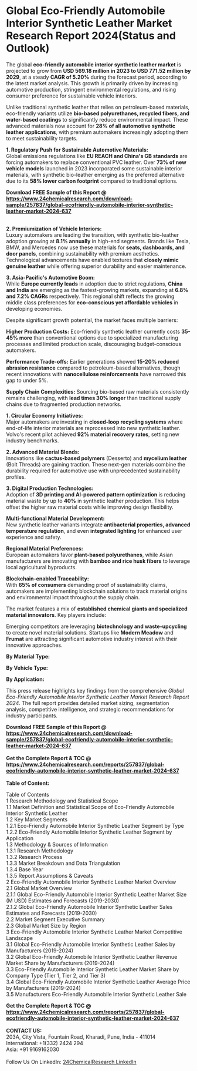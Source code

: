 <h1>Global Eco-Friendly Automobile Interior Synthetic Leather Market Research Report 2024(Status and Outlook)</h1><p>The global <strong>eco-friendly automobile interior synthetic leather market</strong> is projected to grow from <strong>USD 569.18 million in 2023 to USD 771.52 million by 2029</strong>, at a steady <strong>CAGR of 5.20%</strong> during the forecast period, according to the latest market analysis. This growth is primarily driven by increasing automotive production, stringent environmental regulations, and rising consumer preference for sustainable vehicle interiors.</p><p>Unlike traditional synthetic leather that relies on petroleum-based materials, eco-friendly variants utilize <strong>bio-based polyurethanes, recycled fibers, and water-based coatings</strong> to significantly reduce environmental impact. These advanced materials now account for <strong>28% of all automotive synthetic leather applications</strong>, with premium automakers increasingly adopting them to meet sustainability targets.</p><p><strong>1. Regulatory Push for Sustainable Automotive Materials:</strong><br>
Global emissions regulations like <strong>EU REACH and China's GB standards</strong> are forcing automakers to replace conventional PVC leather. Over <strong>73% of new vehicle models</strong> launched in 2023 incorporated some sustainable interior materials, with synthetic bio-leather emerging as the preferred alternative due to its <strong>58% lower carbon footprint</strong> compared to traditional options.</p><div><b>Download FREE Sample of this Report @ 
            <a href="https://www.24chemicalresearch.com/download-sample/257837/global-ecofriendly-automobile-interior-synthetic-leather-market-2024-637">
            https://www.24chemicalresearch.com/download-sample/257837/global-ecofriendly-automobile-interior-synthetic-leather-market-2024-637</a></b></div><br><p><strong>2. Premiumization of Vehicle Interiors:</strong><br>
Luxury automakers are leading the transition, with synthetic bio-leather adoption growing at <strong>8.1% annually</strong> in high-end segments. Brands like Tesla, BMW, and Mercedes now use these materials for <strong>seats, dashboards, and door panels</strong>, combining sustainability with premium aesthetics. Technological advancements have enabled textures that <strong>closely mimic genuine leather</strong> while offering superior durability and easier maintenance.</p><p><strong>3. Asia-Pacific's Automotive Boom:</strong><br>
While <strong>Europe currently leads</strong> in adoption due to strict regulations, <strong>China and India</strong> are emerging as the fastest-growing markets, expanding at <strong>6.8% and 7.2% CAGRs</strong> respectively. This regional shift reflects the growing middle class preferences for <strong>eco-conscious yet affordable vehicles</strong> in developing economies.</p><p>Despite significant growth potential, the market faces multiple barriers:</p><p><strong>Higher Production Costs:</strong> Eco-friendly synthetic leather currently costs <strong>35-45% more</strong> than conventional options due to specialized manufacturing processes and limited production scale, discouraging budget-conscious automakers.</p><p><strong>Performance Trade-offs:</strong> Earlier generations showed <strong>15-20% reduced abrasion resistance</strong> compared to petroleum-based alternatives, though recent innovations with <strong>nanocellulose reinforcements</strong> have narrowed this gap to under 5%.</p><p><strong>Supply Chain Complexities:</strong> Sourcing bio-based raw materials consistently remains challenging, with <strong>lead times 30% longer</strong> than traditional supply chains due to fragmented production networks.</p><p><strong>1. Circular Economy Initiatives:</strong><br>
Major automakers are investing in <strong>closed-loop recycling systems</strong> where end-of-life interior materials are reprocessed into new synthetic leather. Volvo's recent pilot achieved <strong>92% material recovery rates</strong>, setting new industry benchmarks.</p><p><strong>2. Advanced Material Blends:</strong><br>
Innovations like <strong>cactus-based polymers</strong> (Desserto) and <strong>mycelium leather</strong> (Bolt Threads) are gaining traction. These next-gen materials combine the durability required for automotive use with unprecedented sustainability profiles.</p><p><strong>3. Digital Production Technologies:</strong><br>
Adoption of <strong>3D printing and AI-powered pattern optimization</strong> is reducing material waste by up to <strong>40%</strong> in synthetic leather production. This helps offset the higher raw material costs while improving design flexibility.</p><p><strong>Multi-functional Material Development:</strong><br>
	New synthetic leather variants integrate <strong>antibacterial properties, advanced temperature regulation</strong>, and even <strong>integrated lighting</strong> for enhanced user experience and safety.</p><p><strong>Regional Material Preferences:</strong><br>
	European automakers favor <strong>plant-based polyurethanes</strong>, while Asian manufacturers are innovating with <strong>bamboo and rice husk fibers</strong> to leverage local agricultural byproducts.</p><p><strong>Blockchain-enabled Traceability:</strong><br>
	With <strong>65% of consumers</strong> demanding proof of sustainability claims, automakers are implementing blockchain solutions to track material origins and environmental impact throughout the supply chain.</p><p>The market features a mix of <strong>established chemical giants and specialized material innovators</strong>. Key players include:</p><p>Emerging competitors are leveraging <strong>biotechnology and waste-upcycling</strong> to create novel material solutions. Startups like <strong>Modern Meadow</strong> and <strong>Frumat</strong> are attracting significant automotive industry interest with their innovative approaches.</p><p><strong>By Material Type:</strong></p><p><strong>By Vehicle Type:</strong></p><p><strong>By Application:</strong></p><p>This press release highlights key findings from the comprehensive <em>Global Eco-Friendly Automobile Interior Synthetic Leather Market Research Report 2024</em>. The full report provides detailed market sizing, segmentation analysis, competitive intelligence, and strategic recommendations for industry participants.</p><div><b>Download FREE Sample of this Report @ 
            <a href="https://www.24chemicalresearch.com/download-sample/257837/global-ecofriendly-automobile-interior-synthetic-leather-market-2024-637">
            https://www.24chemicalresearch.com/download-sample/257837/global-ecofriendly-automobile-interior-synthetic-leather-market-2024-637</a></b></div><br><div><b>Get the Complete Report & TOC @ 
            <a href="https://www.24chemicalresearch.com/reports/257837/global-ecofriendly-automobile-interior-synthetic-leather-market-2024-637">
            https://www.24chemicalresearch.com/reports/257837/global-ecofriendly-automobile-interior-synthetic-leather-market-2024-637</a></b></div><br>
            <b>Table of Content:</b><p>Table of Contents<br />
1 Research Methodology and Statistical Scope<br />
1.1 Market Definition and Statistical Scope of Eco-Friendly Automobile Interior Synthetic Leather<br />
1.2 Key Market Segments<br />
1.2.1 Eco-Friendly Automobile Interior Synthetic Leather Segment by Type<br />
1.2.2 Eco-Friendly Automobile Interior Synthetic Leather Segment by Application<br />
1.3 Methodology & Sources of Information<br />
1.3.1 Research Methodology<br />
1.3.2 Research Process<br />
1.3.3 Market Breakdown and Data Triangulation<br />
1.3.4 Base Year<br />
1.3.5 Report Assumptions & Caveats<br />
2 Eco-Friendly Automobile Interior Synthetic Leather Market Overview<br />
2.1 Global Market Overview<br />
2.1.1 Global Eco-Friendly Automobile Interior Synthetic Leather Market Size (M USD) Estimates and Forecasts (2019-2030)<br />
2.1.2 Global Eco-Friendly Automobile Interior Synthetic Leather Sales Estimates and Forecasts (2019-2030)<br />
2.2 Market Segment Executive Summary<br />
2.3 Global Market Size by Region<br />
3 Eco-Friendly Automobile Interior Synthetic Leather Market Competitive Landscape<br />
3.1 Global Eco-Friendly Automobile Interior Synthetic Leather Sales by Manufacturers (2019-2024)<br />
3.2 Global Eco-Friendly Automobile Interior Synthetic Leather Revenue Market Share by Manufacturers (2019-2024)<br />
3.3 Eco-Friendly Automobile Interior Synthetic Leather Market Share by Company Type (Tier 1, Tier 2, and Tier 3)<br />
3.4 Global Eco-Friendly Automobile Interior Synthetic Leather Average Price by Manufacturers (2019-2024)<br />
3.5 Manufacturers Eco-Friendly Automobile Interior Synthetic Leather Sale</p><div><b>Get the Complete Report & TOC @ 
            <a href="https://www.24chemicalresearch.com/reports/257837/global-ecofriendly-automobile-interior-synthetic-leather-market-2024-637">
            https://www.24chemicalresearch.com/reports/257837/global-ecofriendly-automobile-interior-synthetic-leather-market-2024-637</a></b></div><br><b>CONTACT US:</b><br>
            203A, City Vista, Fountain Road, Kharadi, Pune, India - 411014<br>
            International: +1(332) 2424 294<br>
            Asia: +91 9169162030 <br><br>
            Follow Us On LinkedIn: <a href="https://www.linkedin.com/company/24chemicalresearch/">24ChemicalResearch LinkedIn</a>